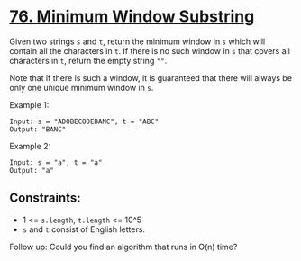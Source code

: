 [76. Minimum Window Substring](https://leetcode.com/problems/minimum-window-substring/)
==============================

Given two strings `s` and `t`, return the minimum window in `s` which will
contain all the characters in `t`. If there is no such window in `s` that
covers all characters in `t`, return the empty string `""`.

Note that if there is such a window, it is guaranteed that there will
always be only one unique minimum window in `s`.

Example 1:
```
Input: s = "ADOBECODEBANC", t = "ABC"
Output: "BANC"
```

Example 2:
```
Input: s = "a", t = "a"
Output: "a"
```

Constraints:
------------
 - 1 <= `s.length`, `t.length` <= 10^5
 - `s` and `t` consist of English letters.

Follow up: Could you find an algorithm that runs in O(n) time?
